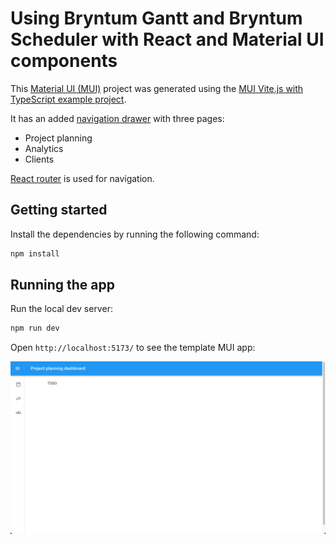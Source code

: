 # Using Bryntum Gantt and Bryntum Scheduler with React and Material UI components

This [Material UI (MUI)](https://mui.com/) project was generated using the [MUI Vite.js with TypeScript example project](https://github.com/mui/material-ui/tree/master/examples/material-ui-vite-ts).

It has an added [navigation drawer](https://mui.com/material-ui/react-drawer/) with three pages: 

- Project planning
- Analytics
- Clients

[React router](https://reactrouter.com/en/main) is used for navigation.

## Getting started

Install the dependencies by running the following command: 

```sh
npm install
```

## Running the app

Run the local dev server:

```sh
npm run dev
```

Open `http://localhost:5173/` to see the template MUI app:

![Initial MUI app](images/initial-mui-app.png)
